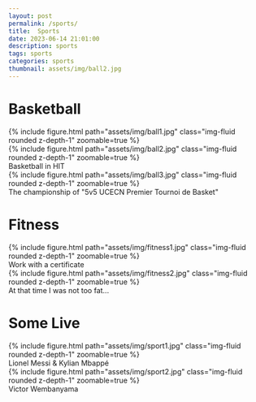 ```yaml
---
layout: post
permalink: /sports/
title:  Sports
date: 2023-06-14 21:01:00
description: sports
tags: sports
categories: sports
thumbnail: assets/img/ball2.jpg
---
```

# Basketball
<div class="row mt-3">
    <div class="col-sm mt-3 mt-md-0">
        {% include figure.html path="assets/img/ball1.jpg" class="img-fluid rounded z-depth-1" zoomable=true %}
    </div>
    <div class="col-sm mt-3 mt-md-0">
        {% include figure.html path="assets/img/ball2.jpg" class="img-fluid rounded z-depth-1" zoomable=true %}
    </div>
</div>

<div class="caption">
    Basketball in HIT
</div>

<div class="row mt-3">
    <div class="col-sm mt-3 mt-md-0">
        {% include figure.html path="assets/img/ball3.jpg" class="img-fluid rounded z-depth-1" zoomable=true %}
    </div>
</div>

<div class="caption">
    The championship of "5v5 UCECN Premier Tournoi de Basket"
</div>

# Fitness

<div class="row mt-3">
    <div class="col-sm mt-3 mt-md-0">
        {% include figure.html path="assets/img/fitness1.jpg" class="img-fluid rounded z-depth-1" zoomable=true %}
    </div>
</div>

<div class="caption">
    Work with a certificate
</div>
<div class="row mt-3">
    <div class="col-sm mt-3 mt-md-0">
        {% include figure.html path="assets/img/fitness2.jpg" class="img-fluid rounded z-depth-1" zoomable=true %}
    </div>
</div>

<div class="caption">
    At that time I was not too fat...
</div>

# Some Live
<div class="row mt-3">
    <div class="col-sm mt-3 mt-md-0">
        {% include figure.html path="assets/img/sport1.jpg" class="img-fluid rounded z-depth-1" zoomable=true %}
    </div>
</div>

<div class="caption">
    Lionel Messi & Kylian Mbappé
</div>

<div class="row mt-3">
    <div class="col-sm mt-3 mt-md-0">
        {% include figure.html path="assets/img/sport2.jpg" class="img-fluid rounded z-depth-1" zoomable=true %}
    </div>
</div>

<div class="caption">
    Victor Wembanyama
</div>
